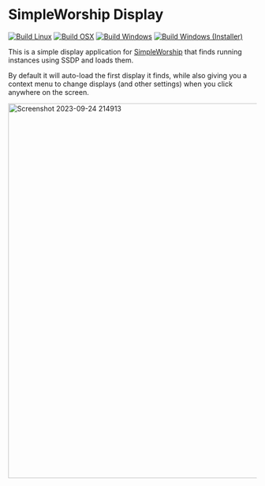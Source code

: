# SimpleWorship Display

[![Build Linux](https://github.com/simpleworship/simpleworship-display/actions/workflows/build-linux.yml/badge.svg)](https://github.com/simpleworship/simpleworship-display/actions/workflows/build-linux.yml) [![Build OSX](https://github.com/simpleworship/simpleworship-display/actions/workflows/build-darwin.yml/badge.svg)](https://github.com/simpleworship/simpleworship-display/actions/workflows/build-darwin.yml) [![Build Windows](https://github.com/simpleworship/simpleworship-display/actions/workflows/build-windows.yml/badge.svg)](https://github.com/simpleworship/simpleworship-display/actions/workflows/build-windows.yml) [![Build Windows (Installer)](https://github.com/simpleworship/simpleworship-display/actions/workflows/build-windows-installer.yml/badge.svg)](https://github.com/simpleworship/simpleworship-display/actions/workflows/build-windows-installer.yml)

This is a simple display application for [SimpleWorship](https://github.com/simpleworship/simpleworship) that finds running instances using SSDP and loads them.

By default it will auto-load the first display it finds, while also giving you a context menu to change displays (and other settings) when you click anywhere on the screen.

<img width="759" alt="Screenshot 2023-09-24 214913" src="https://github.com/simpleworship/simpleworship-display/assets/262524/89d8b4a4-a582-4989-bd21-94c03b5a8587">
